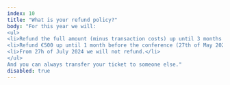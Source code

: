 ```yaml
---
index: 10
title: "What is your refund policy?"
body: "For this year we will:
<ul>
<li>Refund the full amount (minus transaction costs) up until 3 months before the conference (Before or on 27th of May 2024)</li>
<li>Refund €500 up until 1 month before the conference (27th of May 2024 - 27th of July 2024)</li>
<li>From 27h of July 2024 we will not refund.</li> 
</ul>
And you can always transfer your ticket to someone else."
disabled: true
---
```

